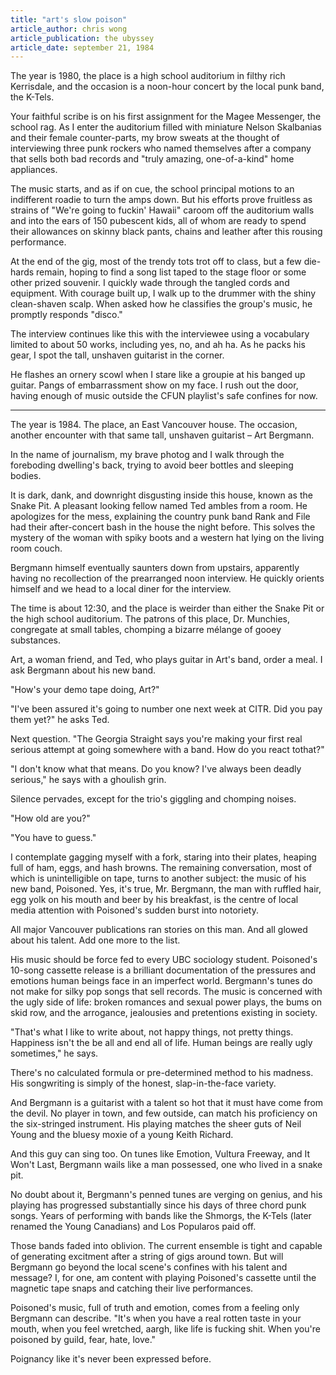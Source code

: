 ```yaml
---
title: "art's slow poison"
article_author: chris wong
article_publication: the ubyssey
article_date: september 21, 1984
---
```

The year is 1980, the place is a high school auditorium in filthy rich Kerrisdale, and the occasion is a noon-hour concert by the local punk band, the K-Tels.

Your faithful scribe is on his first assignment for the Magee Messenger, the school rag. As I enter the auditorium filled with miniature Nelson Skalbanias and their female counter-parts, my brow sweats at the thought of interviewing three punk rockers who named themselves after a company that sells both bad records and "truly amazing, one-of-a-kind" home appliances.

The music starts, and as if on cue, the school principal motions to an indifferent roadie to turn the amps down. But his efforts prove fruitless as strains of "We're going to fuckin'  Hawaii" caroom off the auditorium walls and into the ears of 150 pubescent kids, all of whom are ready to spend their allowances on skinny black pants, chains and leather after this rousing performance.

At the end of the gig, most of the trendy tots trot off to class, but a few die-hards remain, hoping to find a song list taped to the stage floor or some other prized souvenir. I quickly wade through the tangled cords and equipment. With courage built up, I walk up to the drummer with the shiny clean-shaven scalp. When asked how he classifies the group's music, he promptly responds "disco."

The interview continues like this with the interviewee using a vocabulary limited to about 50 works, including yes, no, and ah ha. As he packs his gear, I spot the tall, unshaven guitarist in the corner.

He flashes an ornery scowl when I stare like a groupie at his banged up guitar. Pangs of embarrassment show on my face. I rush out the door, having enough of music outside the CFUN playlist's safe confines for now.

- - -

The year is 1984. The place, an East Vancouver house. The occasion, another encounter with that same tall, unshaven guitarist &ndash; Art Bergmann.

In the name of journalism, my brave photog and I walk through the foreboding dwelling's back, trying to avoid beer bottles and sleeping bodies.

It is dark, dank, and downright disgusting inside this house, known as the Snake Pit. A pleasant looking fellow named Ted ambles from a room. He apologizes for the mess, explaining the country punk band Rank and File had their after-concert bash in the house the night before. This solves the mystery of the woman with spiky boots and a western hat lying on the living room couch.

Bergmann himself eventually saunters down from upstairs, apparently having no recollection of the prearranged noon interview. He quickly orients himself and we head to a local diner for the interview.

The time is about 12:30, and the place is weirder than either the Snake Pit or the high school auditorium. The patrons of this place, Dr. Munchies, congregate at small tables, chomping a bizarre m&eacute;lange of gooey substances.

Art, a woman friend, and Ted, who plays guitar in Art's band, order a meal. I ask Bergmann about his new band.

"How's your demo tape doing, Art?"

"I've been assured it's going to number one next week at CITR. Did you pay them yet?" he asks Ted.

Next question. "The Georgia Straight says you're making your first real serious attempt at going somewhere with a band. How do you react tothat?"

"I don't know what that means. Do you know? I've always been deadly serious," he says with a ghoulish grin.

Silence pervades, except for the trio's giggling and chomping noises.

"How old are you?"

"You have to guess."

I contemplate gagging myself with a fork, staring into their plates, heaping full of ham, eggs, and hash browns. The remaining conversation, most of which is unintelligible on tape, turns to another subject: the music of his new band, Poisoned. Yes, it's true, Mr. Bergmann, the man with ruffled hair, egg yolk on his mouth and beer by his breakfast, is the centre of local media attention with Poisoned's sudden burst into notoriety.

All major Vancouver publications ran stories on this man. And all glowed about his talent. Add one more to the list.

His music should be force fed to every UBC sociology student. Poisoned's 10-song cassette release is a brilliant documentation of the pressures and emotions human beings face in an imperfect world. Bergmann's tunes do not make for silky pop songs that sell records. The music is concerned with the ugly side of life: broken romances and sexual power plays, the bums on skid row, and the arrogance, jealousies and pretentions existing in society.

"That's what I like to write about, not happy things, not pretty things. Happiness isn't the be all and end all of life. Human beings are really ugly sometimes," he says.

There's no calculated formula or pre-determined method to his madness. His songwriting is simply of the honest, slap-in-the-face variety.

And Bergmann is a guitarist with a talent so hot that it must have come from the devil. No player in town, and few outside, can match his proficiency on the six-stringed instrument. His playing matches the sheer guts of Neil Young and the bluesy moxie of a young Keith Richard.

And this guy can sing too. On tunes like Emotion, Vultura Freeway, and It Won't Last, Bergmann wails like a man possessed, one who lived in a snake pit.

No doubt about it, Bergmann's penned tunes are verging on genius, and his playing has progressed substantially since his days of three chord punk songs. Years of performing with bands like the Shmorgs, the K-Tels (later renamed the Young Canadians) and Los Popularos paid off.

Those bands faded into oblivion. The current ensemble is tight and capable of generating excitment after a string of gigs around town. But will Bergmann go beyond the local scene's confines with his talent and message? I, for one, am content with playing Poisoned's cassette until the magnetic tape snaps and catching their live performances.

Poisoned's music, full of truth and emotion, comes from a feeling only Bergmann can describe. "It's when you have a real rotten taste in your mouth, when you feel wretched, aargh, like life is fucking shit. When you're poisoned by guild, fear, hate, love."

Poignancy like it's never been expressed before.
